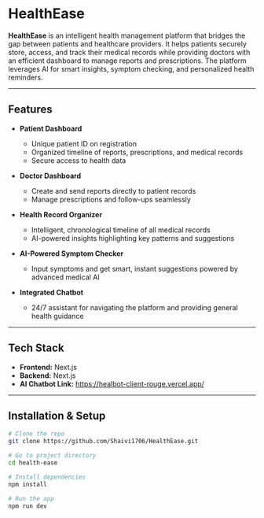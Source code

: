 # HealthEase

**HealthEase** is an intelligent health management platform that bridges the gap between patients and healthcare providers. It helps patients securely store, access, and track their medical records while providing doctors with an efficient dashboard to manage reports and prescriptions. The platform leverages AI for smart insights, symptom checking, and personalized health reminders.

---

## Features

- **Patient Dashboard**
  - Unique patient ID on registration
  - Organized timeline of reports, prescriptions, and medical records
  - Secure access to health data

- **Doctor Dashboard**
  - Create and send reports directly to patient records
  - Manage prescriptions and follow-ups seamlessly

- **Health Record Organizer**
  - Intelligent, chronological timeline of all medical records
  - AI-powered insights highlighting key patterns and suggestions

- **AI-Powered Symptom Checker**
  - Input symptoms and get smart, instant suggestions powered by advanced medical AI

- **Integrated Chatbot**
  - 24/7 assistant for navigating the platform and providing general health guidance

---

## Tech Stack

- **Frontend:** Next.js
- **Backend:** Next.js
- **AI Chatbot Link:** https://healbot-client-rouge.vercel.app/
---

## Installation & Setup

```bash
# Clone the repo
git clone https://github.com/Shaivi1706/HealthEase.git

# Go to project directory
cd health-ease

# Install dependencies
npm install

# Run the app
npm run dev
